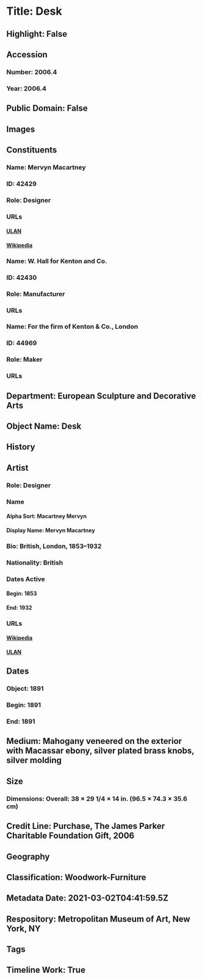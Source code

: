 # Title: Desk
## Highlight: False
## Accession
### Number: 2006.4
### Year: 2006.4
## Public Domain: False
## Images
## Constituents
### Name: Mervyn Macartney
### ID: 42429
### Role: Designer
### URLs
#### [ULAN](http://vocab.getty.edu/page/ulan/500014038)
#### [Wikipedia](https://www.wikidata.org/wiki/Q76314934)
### Name: W. Hall for Kenton and Co.
### ID: 42430
### Role: Manufacturer
### URLs
### Name: For the firm of Kenton &amp; Co., London
### ID: 44969
### Role: Maker
### URLs
## Department: European Sculpture and Decorative Arts
## Object Name: Desk
## History
## Artist
### Role: Designer
### Name
#### Alpha Sort: Macartney Mervyn
#### Display Name: Mervyn Macartney
### Bio: British, London, 1853–1932
### Nationality: British
### Dates Active
#### Begin: 1853
#### End: 1932
### URLs
#### [Wikipedia](https://www.wikidata.org/wiki/Q76314934)
#### [ULAN](http://vocab.getty.edu/page/ulan/500014038)
## Dates
### Object: 1891
### Begin: 1891
### End: 1891
## Medium: Mahogany veneered on the exterior with Macassar ebony, silver plated brass knobs, silver molding
## Size
### Dimensions: Overall: 38 × 29 1/4 × 14 in. (96.5 × 74.3 × 35.6 cm)
## Credit Line: Purchase, The James Parker Charitable Foundation Gift, 2006
## Geography
## Classification: Woodwork-Furniture
## Metadata Date: 2021-03-02T04:41:59.5Z
## Respository: Metropolitan Museum of Art, New York, NY
## Tags
## Timeline Work: True